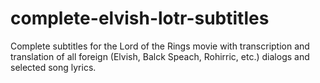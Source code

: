 # complete-elvish-lotr-subtitles
Complete subtitles for the Lord of the Rings movie with transcription and translation of all foreign (Elvish, Balck Speach, Rohirric, etc.) dialogs and selected song lyrics.
